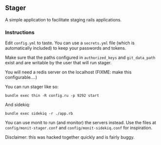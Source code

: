 ## Stager
A simple application to facilitate staging rails applications.

### Instructions
Edit `config.yml` to taste. You can use a `secrets.yml` file (which is
automatically included) to keep your passwords and tokens.

Make sure that the paths configured in `authorized_keys` and `git_data_path`
exist and are writable by the user that will run stager.

You will need a redis server on the localhost (FIXME: make this
configurable....)

You can run stager like so:
```
bundle exec thin -R config.ru -p 9292 start
```
And sidekiq:
```
bundle exec sidekiq -r ./app.rb
```

You can use monit to run (and monitor) the servers instead. Use the files at
`config/monit-stager.conf` and `config/monit-sidekiq.conf` for inspiration.

Disclaimer: this was hacked together quickly and is fairly buggy.
